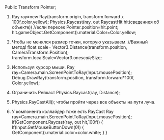 Public Transform Pointer; 
1. Ray ray=new Ray(transform.origin, transform.forward x 100f,color.yellow);
    Physics.Raycast(ray, out RaycastHit hit(сведениея об объекте)) //если пересек
    Pointer.position=hit.point;
    hit.gameObject.GetComponent<Renderer>().material.Color=Color.yellow;

2. Чтобы не менялся размер точки, которую указываем. 
//Важный метод!
 float scale= Vector3.Distance(transform.position, CameraTransform.Position);
 transform.localScale=Vector3.one*scale*Size;
 
3. Используя курсор мыши.
Ray ray=Camera.main.ScreenPointToRay(Input.mousePosition);
Debug.DrawRay(transform.position, transform.forward*100f, Color.yellow);

4. Ограничить Рейкаст Physics.Raycast(ray, Distance);

5. Physics.RayCastAll(); чтобы пройти через все объекты на пути луча.

6.  У компонента коллайдер тоже есть RayCast
 Ray ray=Camera.main.ScreenPointToRay(Input.mousePosition);
	 if(GetComponent<Collider>.Raycast(ray, out hit,100f))
	 {
		 If(Input.GetMouseButtonDown(0))
		 {
			 GetComponent<Renderer>().material.color=color.white;
		 }
	 }